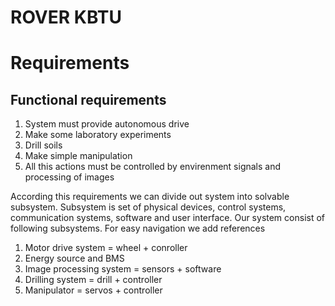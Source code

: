 # ROVER KBTU
<h1>Requirements</h1>
<h2>Functional requirements</h2>
<ol>
    <li>System must provide autonomous drive</li>
    <li>Make some laboratory experiments</li>
    <li>Drill soils</li>
    <li>Make simple manipulation</li>
    <li>All this actions must be controlled by envirenment signals and processing of images</li>
</ol>

<p>According this requirements we can divide out system into solvable subsystem. Subsystem is set of physical devices, control systems, communication systems, software and user interface. Our system consist of following subsystems. For easy navigation we add references</p>
<ol>
    <li>Motor drive system = wheel + conroller</li>
    <li>Energy source and BMS</li>
    <li>Image processing system = sensors + software</li>
    <li>Drilling system = drill + controller</li>
    <li>Manipulator = servos + controller</li>
</ol>
